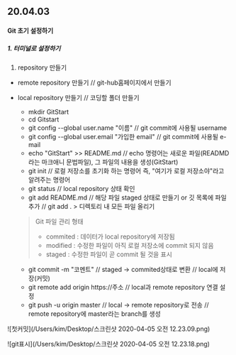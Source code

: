 ## 20.04.03

#### Git 초기 설정하기

##### 1. 터미널로 설정하기

1.  repository 만들기

* remote repository 만들기 
  // git-hub홈페이지에서 만들기

* local repository 만들기 
  // 코딩할 폴더 만들기 

  * mkdir GitStart
  * cd Gitstart
  * git config --global user.name "이름" 
    // git commit에 사용될 username
  * git config --global user.email "가입한 email" 
    // git commit에 사용될 e-mail
  * echo "GitStart" >> README.md
    //  echo 명령어는 새로운 파일(READMD라는 마크애니 문법파일), 그 파일의 내용을 생성(GitStart)
  * git init
    // 로컬 저장소를 초기화 하는 명령어 즉, "여기가 로컬 저장소야"라고 알려주는 명령어
  * git status 
    // local repository 상태 확인
  * git add README.md 
    // 해당 파일 staged 상태로 만들기 or 깃 목록에 파일 추가
    // git add . > 디렉토리 내 모든 파일 올리기

  > Git 파일 관리 형태
  >
  > - commited : 데이터가 local repository에 저장됨
  > - modified : 수정한 파일이 아직 로컬 저장소에 commit 되지 않음
  > - staged : 수정한 파일이 곧 commit 될 것을 표시 

  

  * git commit -m "코멘트"
    // staged -> commited상태로 변환
    // local에 저장(커밋)
  * git remote add origin https://주소
    // local과 remote repository 연결 설정
  * git push -u origin master
    // local -> remote repository로 전송
    // remote repository에 master라는 branch를 생성

![첫커밋](/Users/kim/Desktop/스크린샷 2020-04-05 오전 12.23.09.png)

![git표시](/Users/kim/Desktop/스크린샷 2020-04-05 오전 12.23.18.png)
